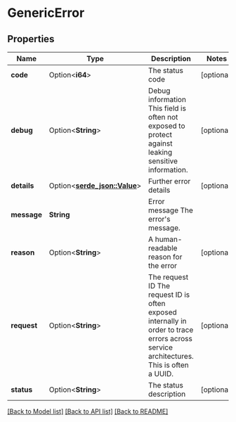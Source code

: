 # GenericError

## Properties

Name | Type | Description | Notes
------------ | ------------- | ------------- | -------------
**code** | Option<**i64**> | The status code | [optional]
**debug** | Option<**String**> | Debug information  This field is often not exposed to protect against leaking sensitive information. | [optional]
**details** | Option<[**serde_json::Value**](.md)> | Further error details | [optional]
**message** | **String** | Error message  The error's message. | 
**reason** | Option<**String**> | A human-readable reason for the error | [optional]
**request** | Option<**String**> | The request ID  The request ID is often exposed internally in order to trace errors across service architectures. This is often a UUID. | [optional]
**status** | Option<**String**> | The status description | [optional]

[[Back to Model list]](../README.md#documentation-for-models) [[Back to API list]](../README.md#documentation-for-api-endpoints) [[Back to README]](../README.md)


